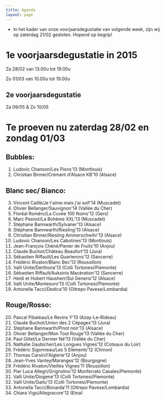 ```yaml
---
title: Agenda 
layout: page
---
```

   
* In het kader van onze voorjaarsdegustatie van volgende week, zijn wij op zaterdag 21/02 gesloten. Hopend op begrip!   

1e voorjaarsdegustatie in 2015
==============================
Za 28/02 van 13.00u tot 19.00u 

Zo 01/03 van 10.00u tot 19.00u

2e voorjaarsdegustatie
----------------------

Za 09/05 & Zo 10/05

Te proeven nu zaterdag 28/02 en zondag 01/03
============================================

Bubbles: 
--------
1. Ludovic Chanson/Les Pions'13  (Montlouis)
2. Christian Binner/Crémant d'Alsace KB'10 (Alsace)

Blanc sec/ Bianco:
------------------
3. Vincent Caillé/Je t'aime mais j'ai soif'14 (Muscadet)
4. Olivier Bellanger/Sauvignon'14 (Vallée du Cher)
5. Floréal Roméro/La Cuvée 100 Noms'12 (Gers)
6. Marc Pesnot/La Bohème XXL'13 (Muscadet)
7. Stéphane Bannwarth/Sylvaner'13 (Alsace)
8. Stéphane Bannwarth/Riesling'13 (Alsace)
9. Christian Binner/Riesling Ammerschwihr'13 (Alsace)
10. Ludovic Chanson/Les Cabotines'13 (Montlouis)
11. Jean-François Chéné/Panier de Fruits'10 (Anjou)
12. Claude Buchot/Château Beaufort'13 (Jura)
13. Sébastien Riffault/Les Quarterons'12 (Sancerre)
14. Frédéric Rivaton/Blanc Bec'13 (Roussillon)
15. Valli Unite/Derthona'13 (Colli Tortonesi/Piemonte)
16. Sébastien Riffault/Auksinis Macération'12 (Sancerre)
17. Heidi et Hubert Hausherr/Sui Generis'12 (Alsace)
18. Valli Unite/Montesoro'13 (Colli Tortonesi/Piemonte)
19. Antonella Tacci/Dedica'10 (Oltrepo Pavese/Lombardia)

Rouge/Rosso:
------------
20. Pascal Pibaleau/Le Revins Y'13 (Azay-Le-Rideau)
21. Claude Buchot/Union des 2 Cépages'13 (Jura)
22. Stéphane Bannwarth/Pinot noir'13 (Alsace)
23. Olivier Bellanger/Mon Tout Rouge'13 (Vallée du Cher)
24. Paul Gillet/Le Dernier Né'13 (Vallée du Cher)
25. Nathalie Gaubicher/Les Longues Vignes'12 (Coteaux du Loir)
26. Frédéric Sigonneau/Les 5 Eléments'12 (Chinon)
27. Thomas Carsin/l'Aiglerie'12 (Anjou)
28. Jean-Yves Vantey/Maranges'12 (Bourgogne)
29. Frédéric Rivaton/Vieilles Vignes'11 (Roussillon)
30. Pier Luca Allegri/Grignolino'12 Monferrato Casales/Piemonte)
31. Valli Unite/Diogene'13 (Colli Tortonesi/Piemonte)
32. Valli Unite/Gaitu'13 (Colli Tortonesi/Piemonte)
33. Antonella Tacci/Bonarda'11 (Oltrepo Pavese/Lombardia)
34. Chiara Vigo/Allegracore'12 (Etna)










